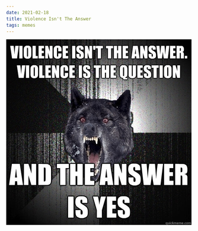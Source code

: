 ```yaml
---
date: 2021-02-18
title: Violence Isn't The Answer
tags: memes
---
```


![violence.jpg](https://raw.githubusercontent.com/muneer78/muneer78.github.io/master/images/violence.jpg)
